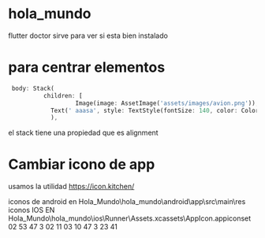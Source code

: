 # hola_mundo

flutter doctor sirve para ver si esta bien instalado


# para centrar elementos

```dart
 body: Stack(
          children: [
                   Image(image: AssetImage('assets/images/avion.png')),
            Text(' aaasa', style: TextStyle(fontSize: 140, color: Colors.red),
            ),

```

el stack tiene una propiedad que es alignment

# Cambiar icono de app

usamos la utilidad https://icon.kitchen/

iconos de android en Hola_Mundo\hola_mundo\android\app\src\main\res
iconos IOS EN Hola_Mundo\hola_mundo\ios\Runner\Assets.xcassets\AppIcon.appiconset
02 53 47
3 02 11
03 10 47
3 23 41